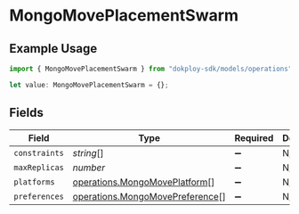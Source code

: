 # MongoMovePlacementSwarm

## Example Usage

```typescript
import { MongoMovePlacementSwarm } from "dokploy-sdk/models/operations";

let value: MongoMovePlacementSwarm = {};
```

## Fields

| Field                                                                              | Type                                                                               | Required                                                                           | Description                                                                        |
| ---------------------------------------------------------------------------------- | ---------------------------------------------------------------------------------- | ---------------------------------------------------------------------------------- | ---------------------------------------------------------------------------------- |
| `constraints`                                                                      | *string*[]                                                                         | :heavy_minus_sign:                                                                 | N/A                                                                                |
| `maxReplicas`                                                                      | *number*                                                                           | :heavy_minus_sign:                                                                 | N/A                                                                                |
| `platforms`                                                                        | [operations.MongoMovePlatform](../../models/operations/mongomoveplatform.md)[]     | :heavy_minus_sign:                                                                 | N/A                                                                                |
| `preferences`                                                                      | [operations.MongoMovePreference](../../models/operations/mongomovepreference.md)[] | :heavy_minus_sign:                                                                 | N/A                                                                                |